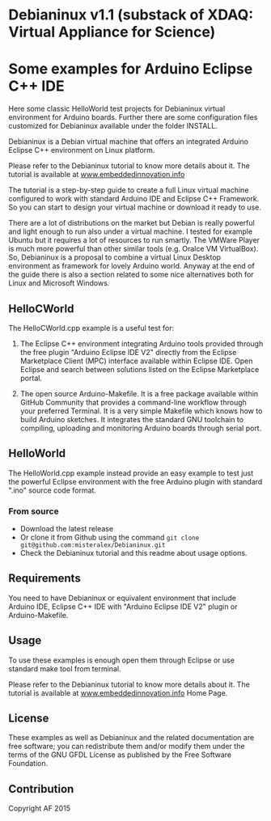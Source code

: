 # Debianinux v1.1 (substack of XDAQ: Virtual Appliance for Science)

# Some examples for Arduino Eclipse C++ IDE

Here some classic HelloWorld test projects for Debianinux virtual environment for Arduino boards. Further there are some configuration files customized for Debianinux available under the folder INSTALL.

Debianinux is a Debian virtual machine that offers an integrated Arduino Eclipse C++ environment on Linux platform. 

Please refer to the Debianinux tutorial to know more details about it. The tutorial is available at www.embeddedinnovation.info

The tutorial is a step-by-step guide to create a full Linux virtual machine configured to work with standard Arduino IDE and Eclipse C++ Framework. So you can start to design your virtual machine or download it ready to use. 

There are a lot of distributions on the market but Debian is really powerful and light enough to run also under a virtual machine. I tested for example  Ubuntu but it requires a lot of resources to run smartly. The VMWare Player is much more powerful than other similar tools (e.g. Oralce VM VirtualBox). So, Debianinux is a proposal to combine a virtual Linux Desktop environment as framework for lovely Arduino world. Anyway at the end of the guide there is also a section related to some nice alternatives both for Linux and Microsoft Windows.


## HelloCWorld
The HelloCWorld.cpp example is a useful test for:

1) The Eclipse C++ environment integrating Arduino tools provided through the free plugin "Arduino Eclipse IDE V2" directly from the Eclipse Marketplace 
Client (MPC) interface available within Eclipse IDE. Open Eclipse and search between solutions listed on the Eclipse Marketplace portal. 

2) The open source Arduino-Makefile. It is a free package available within GitHub Community that provides a command-line workflow through your preferred 
Terminal. It is a very simple Makefile which knows how to build Arduino sketches. It integrates the standard GNU toolchain to compiling, uploading and monitoring Arduino boards through serial port. 


## HelloWorld
The HelloWorld.cpp example instead provide an easy example to test just the powerful Eclipse environment with the free Arduino plugin with standard ".ino"
source code format.


### From source
- Download the latest release
- Or clone it from Github using the command `git clone git@github.com:misteralex/Debianinux.git`
- Check the Debianinux tutorial and this readme about usage options.


## Requirements
You need to have Debianinux or equivalent environment that include Arduino IDE, Eclipse C++ IDE with "Arduino Eclipse IDE V2" plugin or Arduino-Makefile.

## Usage
To use these examples is enough open them through Eclipse or use standard make tool from terminal.

Please refer to the Debianinux tutorial to know more details about it. The tutorial is available at www.embeddedinnovation.info Home Page.

## License

These examples as well as Debianinux and the related documentation are free software; you can redistribute them and/or modify them under the terms of the GNU GFDL License as published by the Free Software Foundation.

## Contribution
Copyright AF 2015

